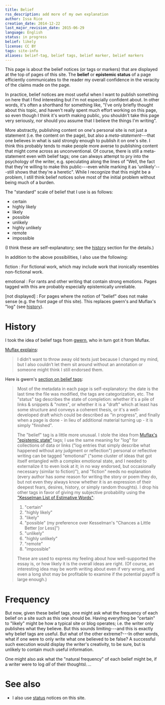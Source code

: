 ```yaml
---
title: Belief
rss_description: add more of my own explanation
author: Issa Rice
creation_date: 2014-12-22
last_major_revision_date: 2015-06-29
language: English
status: in progress
belief: likely
license: CC BY
tags: site-info
aliases: belief-tag, belief tags, belief marker, belief markers
---
```


This page is about the belief notices (or tags or markers) that are
displayed at the top of pages of this site.  The **belief** or
**epistemic status** of a page efficiently communicates to the reader my
overall confidence in the veracity of the claims made on the page.

In practice, belief notices are most useful when I want to publish
something on here that I find interesting but I'm not especially confident
about.  In other words, it's often a shorthand for something like, "I've
only briefly thought about this topic, and haven't really spent much
effort working on this page, so even though I think it's worth making
public, you shouldn't take this page very seriously, nor should you
assume that I believe the things I'm writing".

More abstractly, publishing content on one's personal site is not just a
statement (i.e. the content on the page), but also a
*meta-statement*---that one believes in what is said strongly enough to
publish it on one's site.  I think this probably tends to make people
more averse to publishing content that might come across as
unconventional.  Of course, there is still a meta-statement even with
belief tags; one can always attempt to pry into the psychology of the
writer, e.g.  speculating along the lines of "Well, the fact that
they're willing to make this public---even while marking it as
'unlikely'---still shows that they're a heretic".  While I recognize
that this might be a problem, I still think belief notices solve most of
the initial problem without being much of a burden.

The "standard" scale of belief that I use is as follows:

- certain
- highly likely
- likely
- possible
- unlikely
- highly unlikely
- remote
- impossible

(I think these are self-explanatory; see the [history](#history) section
for the details.)

In addition to the above possibilities, I also use the following:

fiction
:   For fictional work, which may include work that ironically resembles
non-fictional work.

emotional
:   For rants and other writing that contain strong emotions.  Pages
tagged with this are probably especially epistemically unreliable.

\[not displayed\]
:   For pages where the notion of "belief" does not make sense (e.g. the
front page of this site). This replaces gwern's and Muflax's "log" (see
[history](#history)).

# History

I took the idea of belief tags from [gwern], who in turn got it from
Muflax.

[gwern]: http://www.gwern.net/

[Muflax explains](http://webcitation.org/6DuYcqyQ3):

> I didn’t want to throw away old texts just because I changed my mind,
> but I also couldn’t let them sit around without an annotation or
> someone might think I still endorsed them.

Here is gwern's [section on belief tags][gw bt]:

[gw bt]: http://www.gwern.net/About#belief-tags

> Most of the metadata in each page is self-explanatory: the date is the
> last time the file was modified, the tags are categorization, etc. The
> "status" tag describes the state of completion: whether it's a pile of
> links & snippets & "notes", or whether it is a "draft" which at least
> has some structure and conveys a coherent thesis, or it's a
> well-developed draft which could be described as "in progress", and
> finally when a page is done - in lieu of additional material turning
> up - it is simply "finished".
>
> The "belief" tag is a little more unusual. I stole the idea from
> [Muflax's "epistemic state"](http://webcitation.org/6DuYcqyQ3 "'I
> wanted a way to show whether I still believe something I have written
> or not, and if so, how strongly.' (original:
> http://muflax.com/episteme/)") tags; I use the same meaning for "log"
> for collections of data or links ("log entries that simply describe
> what happened without any judgment or reflection") personal or
> reflective writing can be tagged "emotional" ("some cluster of ideas
> that got itself entangled with a complex emotional state, and I needed
> to externalize it to even look at it; in no way endorsed, but
> occasionally necessary (similar to fiction)"), and "fiction" needs no
> explanation (every author has *some* reason for writing the story or
> poem they do, but not even they always know whether it is an
> expression of their deepest fears, desires, history, or simply random
> thoughts). I drop his other tags in favor of giving my subjective
> probability using the ["Kesselman List of Estimative
> Words"][kesselman]:
>
> [kesselman]: https://web.archive.org/web/20140130132740/http://www.scip.org/files/Resources/Kesselman-Verbal-Probability-Expressions.pdf "'Verbal probability expressions in National Intelligence Estimates: a comprehensive analysis of trends from the fifties through post 9/11', Kesselman 2008"
>
> 1. "certain"
> 2. "highly likely"
> 3. "likely"
> 4. "possible" (my preference over Kesselman's "Chances a Little Better [or Less]")
> 5. "unlikely"
> 6. "highly unlikely"
> 7. "remote"
> 8. "impossible"
>
> These are used to express my feeling about how well-supported the
> essay is, or how likely it is the overall ideas are right. (Of course,
> an interesting idea may be worth writing about even if very wrong, and
> even a long shot may be profitable to examine if the potential payoff
> is large enough.)

# Frequency

But now, given these belief tags, one might ask what the frequency of
each belief on a site such as this one should be.  Having everything be
"certain" to "likely" might be how a typical site or blog operates; i.e.
the writer only publishes what they believe.  But this sounds
limiting---and this is exactly why belief tags are useful.  But what of
the other extreme?---In other words, what if one were to only write what
one believed to be false?  A successful such execution would display the
writer's creativity, to be sure, but is unlikely to contain much useful
information.

One might also ask what the "natural frequency" of each belief might be,
if a writer were to log *all* of their thoughts\ ...

# See also

- I also use [status]() notices on this site.
